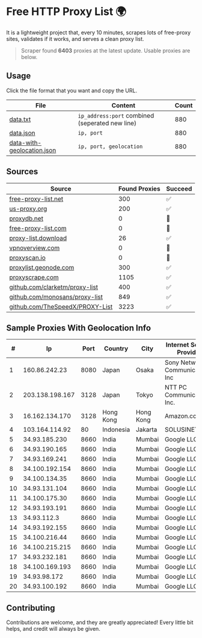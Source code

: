 
# Free HTTP Proxy List 🌍

It is a lightweight project that, every 10 minutes, scrapes lots of free-proxy sites, validates if it works, and serves a clean proxy list.


> Scraper found **6403** proxies at the latest update. Usable proxies are below.

## Usage

Click the file format that you want and copy the URL.


|File|Content|Count|
|----|-------|-----|
|[data.txt](https://raw.githubusercontent.com/themiralay/Proxy-List-World/master/data.txt)|`ip_address:port` combined (seperated new line)|880|
|[data.json](https://raw.githubusercontent.com/themiralay/Proxy-List-World/master/data.json)|`ip, port`|880|
|[data-with-geolocation.json](https://raw.githubusercontent.com/themiralay/Proxy-List-World/master/data-with-geolocation.json)|`ip, port, geolocation`|880|

## Sources

|Source|Found Proxies|Succeed|
|------|-------------|-------|
|[free-proxy-list.net](https://free-proxy-list.net)|300|✅|
|[us-proxy.org](https://www.us-proxy.org)|200|✅|
|[proxydb.net](http://proxydb.net)|0|🚫|
|[free-proxy-list.com](https://free-proxy-list.com/?page=&port=&type%5B%5D=http&type%5B%5D=https&up_time=0&search=Search)|0|🚫|
|[proxy-list.download](https://www.proxy-list.download/HTTP)|26|✅|
|[vpnoverview.com](https://vpnoverview.com/privacy/anonymous-browsing/free-proxy-servers)|0|🚫|
|[proxyscan.io](https://www.proxyscan.io)|0|🚫|
|[proxylist.geonode.com](https://proxylist.geonode.com/api/proxy-list?limit=300&page=1&sort_by=lastChecked&sort_type=desc&protocols=http,https)|300|✅|
|[proxyscrape.com](https://api.proxyscrape.com/v2/?request=displayproxies&protocol=http&timeout=10000&country=all&ssl=all&anonymity=all)|1105|✅|
|[github.com/clarketm/proxy-list](https://raw.githubusercontent.com/clarketm/proxy-list/master/proxy-list-raw.txt)|400|✅|
|[github.com/monosans/proxy-list](https://raw.githubusercontent.com/monosans/proxy-list/main/proxies/http.txt)|849|✅|
|[github.com/TheSpeedX/PROXY-List](https://raw.githubusercontent.com/TheSpeedX/PROXY-List/master/http.txt)|3223|✅|


## Sample Proxies With Geolocation Info

|#|Ip|Port|Country|City|Internet Service Provider|
|-|--|----|-------|----|-------------------------|
|1|160.86.242.23|8080|Japan|Osaka|Sony Network Communications Inc|
|2|203.138.198.167|3128|Japan|Tokyo|NTT PC Communications, Inc.|
|3|16.162.134.170|3128|Hong Kong|Hong Kong|Amazon.com|
|4|103.164.114.92|80|Indonesia|Jakarta|SOLUSINET|
|5|34.93.185.230|8660|India|Mumbai|Google LLC|
|6|34.93.190.165|8660|India|Mumbai|Google LLC|
|7|34.93.169.241|8660|India|Mumbai|Google LLC|
|8|34.100.192.154|8660|India|Mumbai|Google LLC|
|9|34.100.134.35|8660|India|Mumbai|Google LLC|
|10|34.93.131.104|8660|India|Mumbai|Google LLC|
|11|34.100.175.30|8660|India|Mumbai|Google LLC|
|12|34.93.193.191|8660|India|Mumbai|Google LLC|
|13|34.93.112.3|8660|India|Mumbai|Google LLC|
|14|34.93.192.155|8660|India|Mumbai|Google LLC|
|15|34.100.216.44|8660|India|Mumbai|Google LLC|
|16|34.100.215.215|8660|India|Mumbai|Google LLC|
|17|34.93.232.181|8660|India|Mumbai|Google LLC|
|18|34.100.169.193|8660|India|Mumbai|Google LLC|
|19|34.93.98.172|8660|India|Mumbai|Google LLC|
|20|34.93.100.192|8660|India|Mumbai|Google LLC|



## Contributing

Contributions are welcome, and they are greatly appreciated! Every
little bit helps, and credit will always be given.


